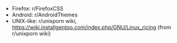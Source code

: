 - Firefox: r/FirefoxCSS
- Android: r/AndroidThemes
- UNIX-like: r/unixporn wiki, https://wiki.installgentoo.com/index.php/GNU/Linux_ricing (from r/unixporn wiki)